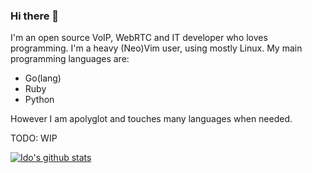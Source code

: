 ### Hi there 👋

I'm an open source VoIP, WebRTC and IT developer who loves programming. I'm a heavy (Neo)Vim user, using mostly Linux.
My main programming languages are:

  - Go(lang)
  - Ruby
  - Python
  
However I am apolyglot and touches many languages when needed.

TODO: WIP

[![Ido's github stats](https://github-readme-stats.vercel.app/api?username=ik5)](https://github.com/anuraghazra/github-readme-stats)
<!--
**ik5/ik5** is a ✨ _special_ ✨ repository because its `README.md` (this file) appears on your GitHub profile.

Here are some ideas to get you started:

- 🔭 I’m currently working on ...
- 🌱 I’m currently learning ...
- 👯 I’m looking to collaborate on ...
- 🤔 I’m looking for help with ...
- 💬 Ask me about ...
- 📫 How to reach me: ...
- 😄 Pronouns: ...
- ⚡ Fun fact: ...
-->
